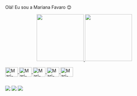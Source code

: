 Olá! Eu sou a Mariana Favaro 😊

<div align="center">
  <a href="https://github.com/marianafavaro">
  <img height="150em" src="https://github-readme-stats.vercel.app/api?username=marianafavaro&show_icons=true&theme=dracula&include_all_commits=true&count_private=true"/>
  <img height="150em" src="https://github-readme-stats.vercel.app/api/top-langs/?username=marianafavaro&layout=compact&langs_count=7&theme=dracula"/>
</div>

<div style="display: inline_block"><br>
  <img align="center" alt="Mari-Js" height="30" width="40" <img src="https://cdn.jsdelivr.net/gh/devicons/devicon/icons/javascript/javascript-original.svg">
  <img align="center" alt="Mari-Ts" height="30" width="40" <img src="https://cdn.jsdelivr.net/gh/devicons/devicon/icons/typescript/typescript-original.svg">
  <img align="center" alt="Mari-React" height="30" width="40" <img src="https://cdn.jsdelivr.net/gh/devicons/devicon/icons/react/react-original.svg">
  <img align="center" alt="Mari-HTML" height="30" width="40" <img src="https://cdn.jsdelivr.net/gh/devicons/devicon/icons/html5/html5-original.svg">
  <img align="center" alt="Mari-CSS" height="30" width="40" <img src="https://cdn.jsdelivr.net/gh/devicons/devicon/icons/css3/css3-original.svg">
</div>

##

<div>
  <a href="https://instagram.com/marifavaro_" target="_blank"><img src="https://img.shields.io/badge/Instagram-E4405F?style=for-the-badge&logo=instagram&logoColor=white"></a>
  <a href = "mailto:mariana.favaro@outlook.com"><img src="https://img.shields.io/badge/Microsoft_Outlook-0078D4?style=for-the-badge&logo=microsoft-outlook&logoColor=white"></a>
  <a href="https://www.linkedin.com/in/marianafavaro-45875016a" target="_blank"><img src="https://img.shields.io/badge/LinkedIn-0077B5?style=for-the-badge&logo=linkedin&logoColor=whiteank"></a>
</div/>
